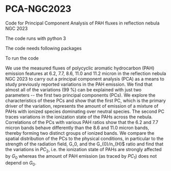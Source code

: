 # PCA-NGC2023
Code for Principal Component Analysis of PAH fluxes in reflection nebula NGC 2023

 

The code runs with python 3

The code needs following packages

To run the code

We use the measured fluxes of polycyclic aromatic hydrocarbon (PAH) emission features at 6.2, 7.7, 8.6, 11.0 and 11.2 micron in the reflection nebula NGC 2023 to carry out a principal component analysis (PCA) as a means to study previously reported variations in the PAH emission. We find that almost all of the variations (99 %) can be explained with just two parameters -- the first two  principal components (PCs). We explore the characteristics of these PCs and show that the first PC, which is the primary driver of the variation, represents the amount of emission of a mixture of PAHs with ionized species dominating over neutral species. The second PC traces variations in the ionization state of the PAHs across the nebula. Correlations of the PCs with various PAH ratios show that the 6.2 and 7.7 micron bands behave differently than the 8.6 and 11.0 micron bands, thereby forming two distinct groups of ionized bands. We compare the spatial distribution of the PCs to the physical conditions, in particular to the strength of the radiation field, G_0, and the G_{0}/n_{H}$ ratio and find that the variations in $PC_{2}$, i.e. the ionization state of PAHs are strongly affected by $G_{0}$ whereas the amount of PAH emission (as traced by $PC_{1}$) does not depend on $G_0$.
